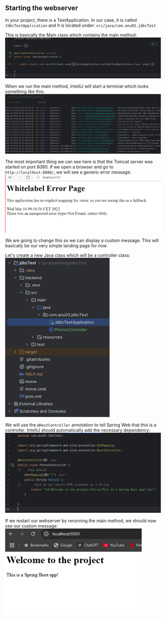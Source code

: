 ## Starting the webserver

In your project, there is a TestApplication. In our case, it is called `JdbcTestApplication` and it is located under:
`src/java/com.anu03.jdbcTest`

This is basically the Main class which contains the main method:
![Main Class Screenshot](./images/Pasted%20image%2020241207152719.png)

When we run the main method, IntelliJ will start a terminal which looks something like this:
![IntelliJ Terminal Screenshot](./images/Pasted%20image%2020241207152902.png)

The most important thing we can see here is that the Tomcat server was started on port 8080. If we open a browser and go to `http://localhost:8080/`, we will see a generic error message:
![Generic Error Message](./images/Pasted%20image%2020241207153032.png)

We are going to change this so we can display a custom message. This will basically be our very simple landing page for now.

Let's create a new Java class which will be a controller class:
![Create Controller Class](./images/Pasted%20image%2020241207153324.png)

We will use the `@RestController` annotation to tell Spring Web that this is a controller. IntelliJ should automatically add the necessary dependency:
![RestController Annotation](./images/Pasted%20image%2020241207153351.png)

If we restart our webserver by rerunning the main method, we should now see our custom message:
![Custom Message Screenshot](./images/Pasted%20image%2020241207153602.png)
